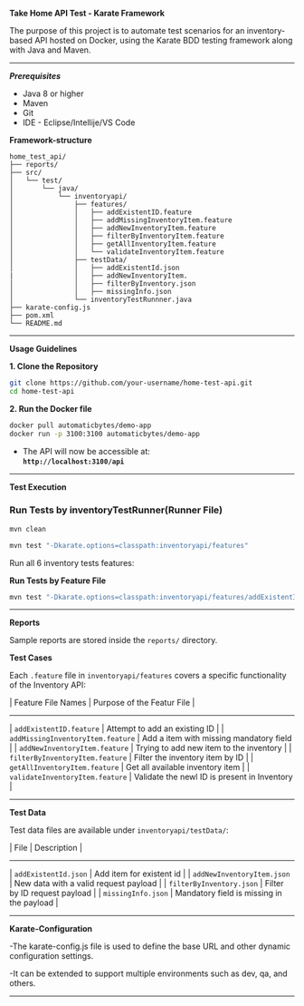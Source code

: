 **Take Home API Test - Karate Framework**

The purpose of this project is to automate test scenarios for an inventory-based API hosted on Docker, using the Karate BDD testing framework along with Java and Maven.

---

***Prerequisites***

- Java 8 or higher
- Maven 
- Git
- IDE - Eclipse/Intellije/VS Code

**Framework-structure**

```
home_test_api/
├── reports/
├── src/
│   └── test/
│       └── java/
│           └── inventoryapi/
│               ├── features/
│               │   ├── addExistentID.feature
│               │   ├── addMissingInventoryItem.feature
│               │   ├── addNewInventoryItem.feature
│               │   ├── filterByInventoryItem.feature
│               │   ├── getAllInventoryItem.feature
│               │   └── validateInventoryItem.feature
│               ├── testData/
│               │   ├── addExistentId.json
|               │   ├── addNewInventoryItem.
│               │   ├── filterByInventory.json
│               │   ├── missingInfo.json
│               └── inventoryTestRunnner.java
├── karate-config.js
├── pom.xml
└── README.md
```

---

**Usage Guidelines**

**1. Clone the Repository**

```bash
git clone https://github.com/your-username/home-test-api.git
cd home-test-api
```

**2. Run the Docker file**

```bash
docker pull automaticbytes/demo-app
docker run -p 3100:3100 automaticbytes/demo-app
```

- The API will now be accessible at:  
  **`http://localhost:3100/api`**

---

**Test Execution**

### Run Tests by inventoryTestRunner(Runner File)

```bash
mvn clean 
``` 

```bash
mvn test "-Dkarate.options=classpath:inventoryapi/features"
```

Run all 6 inventory tests features:

**Run Tests by Feature File**

```bash
mvn test "-Dkarate.options=classpath:inventoryapi/features/addExistentId.feature"
```

---

**Reports**

Sample reports are stored inside the `reports/` directory.


**Test Cases**

Each `.feature` file in `inventoryapi/features` covers a specific functionality of the Inventory API:

| Feature File Names                | Purpose of the Featur File                      |
***************************************************************************************
| `addExistentID.feature`           | Attempt to add an existing ID                   |
| `addMissingInventoryItem.feature` | Add a item with missing mandatory field         |
| `addNewInventoryItem.feature`     | Trying to add new item to the inventory         |
| `filterByInventoryItem.feature`   | Filter the inventory item by ID                 |
| `getAllInventoryItem.feature`     | Get all available inventory item                |
| `validateInventoryItem.feature`   | Validate the newl ID is present in Inventory    |

---

**Test Data**

Test data files are available under `inventoryapi/testData/`:

| File                        | Description                                 |
*****************************************************************************
| `addExistentId.json`        | Add item for existent id                    |
| `addNewInventoryItem.json`  | New data with a valid request payload       |
| `filterByInventory.json`    | Filter by ID request payload                |
| `missingInfo.json`          | Mandatory field is missing in the payload   |

---

**Karate-Configuration**

-The karate-config.js file is used to define the base URL and other dynamic configuration settings.

-It can be extended to support multiple environments such as dev, qa, and others.

---
